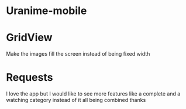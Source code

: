 Uranime-mobile
==============

GridView
===
Make the images fill the screen instead of being fixed width

Requests
===
I love the app but I would like to see more features like a complete and a watching category instead of it all being combined thanks
